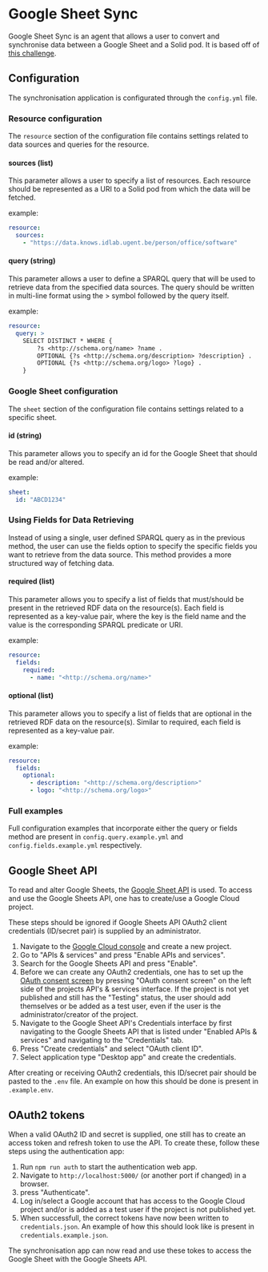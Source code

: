 # Google Sheet Sync

Google Sheet Sync is an agent that allows a user to convert and synchronise data between a Google Sheet and a Solid pod.
It is based off of [this challenge](https://github.com/SolidLabResearch/Challenges/issues/120).

## Configuration

The synchronisation application is configurated through the `config.yml` file.

### Resource configuration
The `resource` section of the configuration file contains settings related to data sources and queries for the resource.

#### sources (list)
This parameter allows a user to specify a list of resources. Each resource should be represented as a URI to a Solid pod from which the data will be fetched.

example:
```yaml
resource:
  sources:
    - "https://data.knows.idlab.ugent.be/person/office/software"
```

#### query (string)
This parameter allows a user to define a SPARQL query that will be used to retrieve data from the specified data sources. The query should be written in multi-line format using the > symbol followed by the query itself.

example:
```yaml
resource:
  query: >
    SELECT DISTINCT * WHERE {
        ?s <http://schema.org/name> ?name .
        OPTIONAL {?s <http://schema.org/description> ?description} .
        OPTIONAL {?s <http://schema.org/logo> ?logo} .
    }
```

### Google Sheet configuration
The `sheet` section of the configuration file contains settings related to a specific sheet.

#### id (string)
This parameter allows you to specify an id for the Google Sheet that should be read and/or altered.

example:
```yaml
sheet:
  id: "ABCD1234"
```

### Using Fields for Data Retrieving
Instead of using a single, user defined SPARQL query as in the previous method, the user can use the fields option to specify the specific fields you want to retrieve from the data source. This method provides a more structured way of fetching data.

#### required (list)
This parameter allows you to specify a list of fields that must/should be present in the retrieved RDF data on the resource(s). Each field is represented as a key-value pair, where the key is the field name and the value is the corresponding SPARQL predicate or URI.

example:
```yaml
resource:
  fields:
    required:
      - name: "<http://schema.org/name>"
```
#### optional (list)
This parameter allows you to specify a list of fields that are optional in the retrieved RDF data on the resource(s). Similar to required, each field is represented as a key-value pair.

example:
```yaml
resource:
  fields:
    optional:
      - description: "<http://schema.org/description>"
      - logo: "<http://schema.org/logo>"
```


### Full examples
Full configuration examples that incorporate either the query or fields method are present in `config.query.example.yml` and `config.fields.example.yml` respectively.


## Google Sheet API

To read and alter Google Sheets, the [Google Sheet API](https://developers.google.com/sheets/api/guides/concepts) is used.
To access and use the Google Sheets API, one has to create/use a Google Cloud project.

These steps should be ignored if Google Sheets API OAuth2 client credentials (ID/secret pair) is supplied by an administrator.

1) Navigate to the [Google Cloud console](https://console.cloud.google.com/) and create a new project.
2) Go to "APIs & services" and press "Enable APIs and services".
3) Search for the Google Sheets API and press "Enable".
4) Before we can create any OAuth2 credentials, one has to set up the [OAuth consent screen](https://developers.google.com/workspace/guides/configure-oauth-consent) by pressing "OAuth consent screen" on the left side of the projects API's & services interface. If the project is not yet published and still has the "Testing" status, the user should add themselves or be added as a test user, even if the user is the administrator/creator of the project.
5) Navigate to the Google Sheet API's Credentials interface by first navigating to the Google Sheets API that is listed under "Enabled APIs & services" and navigating to the "Credentials" tab.
6) Press "Create credentials" and select "OAuth client ID".
7) Select application type "Desktop app" and create the credentials.

After creating or receiving OAuth2 credentials, this ID/secret pair should be pasted to the `.env` file. An example on how this should be done is present in `.example.env`.

## OAuth2 tokens

When a valid OAuth2 ID and secret is supplied, one still has to create an access token and refresh token to use the API. To create these, follow these steps using the authentication app:

1) Run `npm run auth` to start the authentication web app.
2) Navigate to `http://localhost:5000/` (or another port if changed) in a browser.
3) press "Authenticate".
4) Log in/select a Google account that has access to the Google Cloud project and/or is added as a test user if the project is not published yet.
5) When successfull, the correct tokens have now been written to `credentials.json`. An example of how this should look like is present in `credentials.example.json`.

The synchronisation app can now read and use these tokes to access the Google Sheet with the Google Sheets API.
